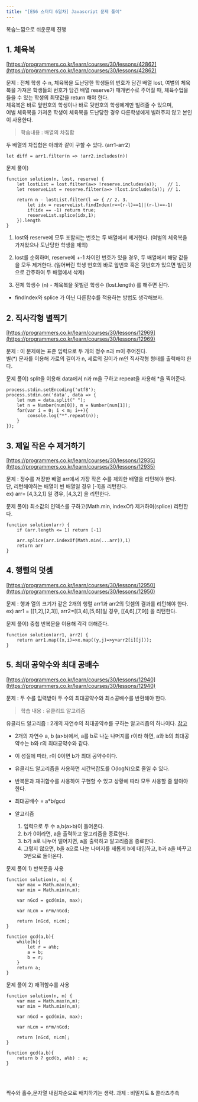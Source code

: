 ```yaml
---
title: "[ES6 스터디 6일차] Javascript 문제 풀이"
---
```


복습느낌으로 쉬운문제 진행

## 1. 체육복
[https://programmers.co.kr/learn/courses/30/lessons/42862](https://programmers.co.kr/learn/courses/30/lessons/42862)

문제 : 전체 학생 수 n, 체육복을 도난당한 학생들의 번호가 담긴 배열 lost, 여벌의 체육복을 가져온 학생들의 번호가 담긴 배열 reserve가 매개변수로 주어질 때, 체육수업을 들을 수 있는 학생의 최댓값을 return 해야 한다.<br> 
체육복은 바로 앞번호의 학생이나 바로 뒷번호의 학생에게만 빌려줄 수 있으며,<br>
여벌 체육복을 가져온 학생이 체육복을 도난당한 경우 다른학생에게 빌려주지 않고 본인이 사용한다.

> 학습내용 : 배열의 차집합

두 배열의 차집합은 아래와 같이 구할 수 있다.  (arr1-arr2)
```
let diff = arr1.filter(n => !arr2.includes(n))
```

문제 풀이) 
```
function solution(n, lost, reserve) {
    let lostList = lost.filter(a=> !reserve.includes(a));    // 1.
    let reserveList = reserve.filter(a=> !lost.includes(a)); // 1.
    
    return n - lostList.filter(l => { // 2. 3.
        let idx = reserveList.findIndex(r=>(r-l)==1||(r-l)==-1)
        if(idx == -1) return true;
        reserveList.splice(idx,1);
    }).length
}
```

1. lost와 reserve에 모두 포함되는 번호는 두 배열에서 제거한다. 
(여벌의 체육복을 가져왔으나 도난당한 학생을 제외)

2. lost를 순회하며, reserve에 +-1 차이인 번호가 있을 경우, 두 배열에서 해당 값들을 모두 제거한다.
 (잃어버린 학생 번호의 바로 앞번호 혹은 뒷번호가 있으면 빌린것으로 간주하여 두 배열에서 삭제)

3. 전체 학생수 (n) - 체육복을 못빌린 학생수 (lost.length) 를 해주면 된다.


- findIndex와 splice 가 아닌 다른함수를 적용하는 방법도 생각해보자.


## 2. 직사각형 별찍기
[https://programmers.co.kr/learn/courses/30/lessons/12969](https://programmers.co.kr/learn/courses/30/lessons/12969)

문제 : 이 문제에는 표준 입력으로 두 개의 정수 n과 m이 주어진다.<br>
별(\*) 문자를 이용해 가로의 길이가 n, 세로의 길이가 m인 직사각형 형태를 출력해야 한다.

문제 풀이)  split을 이용해 data에서 n과 m을 구하고 repeat을 사용해 *을 찍어준다.
```
process.stdin.setEncoding('utf8');
process.stdin.on('data', data => {
    let num = data.split(" ");
    let n = Number(num[0]), m = Number(num[1]);
    for(var i = 0; i < m; i++){
        console.log("*".repeat(n));
    }
});
```

## 3. 제일 작은 수 제거하기
[https://programmers.co.kr/learn/courses/30/lessons/12935](https://programmers.co.kr/learn/courses/30/lessons/12935)

문제 : 정수를 저장한 배열 arr에서 가장 작은 수를 제외한 배열을 리턴해야 한다. <br>
단, 리턴해야하는 배열이 빈 배열일 경우 [-1]을 리턴한다.<br>
ex) arr= [4,3,2,1] 일 경우, [4,3,2] 을 리턴한다.

문제 풀이) 최소값의 인덱스를 구하고(Math.min, indexOf) 제거하여(splice) 리턴한다.
```
function solution(arr) {
    if (arr.length <= 1) return [-1]
    
    arr.splice(arr.indexOf(Math.min(...arr)),1)
    return arr
}
```

## 4. 행렬의 덧셈
[https://programmers.co.kr/learn/courses/30/lessons/12950](https://programmers.co.kr/learn/courses/30/lessons/12950)

문제 :  행과 열의 크기가 같은 2개의 행렬 arr1과 arr2의 덧셈의 결과를 리턴해야 한다. <br>
ex) arr1 = [[1,2],[2,3]], arr2=[[3,4],[5,6]]일 경우,	[[4,6],[7,9]] 을 리턴한다.

문제 풀이) 중첩 반복문을 이용해 각각 더해준다.
```
function solution(arr1, arr2) {
    return arr1.map((x,i)=>x.map((y,j)=>y+arr2[i][j]));
}
```

## 5. 최대 공약수와 최대 공배수
[https://programmers.co.kr/learn/courses/30/lessons/12940](https://programmers.co.kr/learn/courses/30/lessons/12940)

문제 : 두 수를 입력받아 두 수의 최대공약수와 최소공배수를 반환해야 한다.

> 학습 내용 : 유클리드 알고리즘

유클리드 알고리즘 : 2개의 자연수의 최대공약수를 구하는 알고리즘의 하나이다. [참고](https://ko.wikipedia.org/wiki/%EC%9C%A0%ED%81%B4%EB%A6%AC%EB%93%9C_%ED%98%B8%EC%A0%9C%EB%B2%95)
- 2개의 자연수 a, b (a>b)에서, a를 b로 나눈 나머지를 r이라 하면,  a와 b의 최대공약수는 b와 r의 최대공약수와 같다.

- 이 성질에 따라, r이 0이면  b가 최대 공약수이다. 

- 유클리드 알고리즘을 사용하면 시간복잡도를 O(logN)으로 줄일 수 있다.
- 반복문과 재귀함수를 사용하여 구현할 수 있고 상황에 따라 모두 사용할 줄 알아야 한다.

- 최대공배수 = a*b/gcd

- 알고리즘
	1. 입력으로 두 수 a,b(a>b)이 들어온다.
	2. b가 0이라면, a을 출력하고 알고리즘을 종료한다.
	3. b가 a로 나누어 떨어지면, a을 출력하고 알고리즘을 종료한다.
	4. 그렇지 않으면, b을 a으로 나눈 나머지를 새롭게 b에 대입하고, b과 a을 바꾸고 3번으로 돌아온다.

문제 풀이 1) 반복문을 사용

```
function solution(n, m) {
    var max = Math.max(n,m);
    var min = Math.min(n,m);
    
    var nGcd = gcd(min, max);
    
    var nLcm = n*m/nGcd;
    
    return [nGcd, nLcm];
}

function gcd(a,b){
    while(b){
        let r = a%b;
        a = b;
        b = r;
    }
    return a;
}
```

문제 풀이 2) 재귀함수를 사용
```
function solution(n, m) {
    var max = Math.max(n,m);
    var min = Math.min(n,m);
    
    var nGcd = gcd(min, max);
    
    var nLcm = n*m/nGcd;
    
    return [nGcd, nLcm];
}

function gcd(a,b){
    return b ? gcd(b, a%b) : a;
}
```





<br>
<br>

짝수와 홀수,문자열 내림차순으로 배치하기는 생략.
과제 : 비밀지도 & 콜라츠추측
